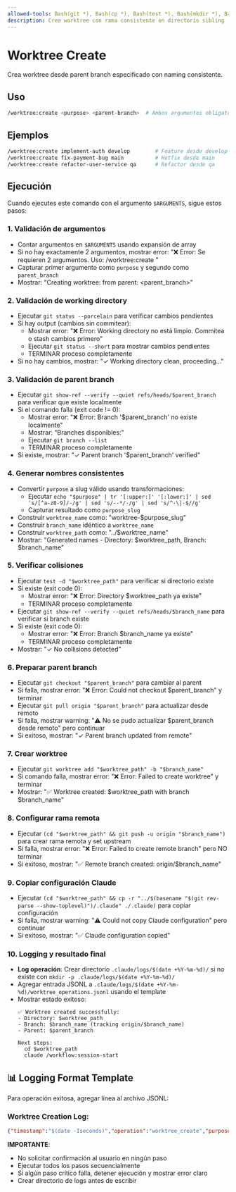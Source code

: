 ```yaml
---
allowed-tools: Bash(git *), Bash(cp *), Bash(test *), Bash(mkdir *), Bash(date *), Bash(whoami), Bash(echo *), Bash(tr *), Bash(sed *)
description: Crea worktree con rama consistente en directorio sibling
---
```


# Worktree Create

Crea worktree desde parent branch especificado con naming consistente.

## Uso
```bash
/worktree:create <purpose> <parent-branch>  # Ambos argumentos obligatorios
```

## Ejemplos
```bash
/worktree:create implement-auth develop        # Feature desde develop
/worktree:create fix-payment-bug main          # Hotfix desde main  
/worktree:create refactor-user-service qa      # Refactor desde qa
```

## Ejecución

Cuando ejecutes este comando con el argumento `$ARGUMENTS`, sigue estos pasos:

### 1. Validación de argumentos
- Contar argumentos en `$ARGUMENTS` usando expansión de array
- Si no hay exactamente 2 argumentos, mostrar error: "❌ Error: Se requieren 2 argumentos. Uso: /worktree:create <purpose> <parent-branch>"
- Capturar primer argumento como `purpose` y segundo como `parent_branch`
- Mostrar: "Creating worktree: <purpose> from parent: <parent_branch>"

### 2. Validación de working directory
- Ejecutar `git status --porcelain` para verificar cambios pendientes
- Si hay output (cambios sin commitear):
  - Mostrar error: "❌ Error: Working directory no está limpio. Commitea o stash cambios primero"
  - Ejecutar `git status --short` para mostrar cambios pendientes
  - TERMINAR proceso completamente
- Si no hay cambios, mostrar: "✓ Working directory clean, proceeding..."

### 3. Validación de parent branch
- Ejecutar `git show-ref --verify --quiet refs/heads/$parent_branch` para verificar que existe localmente
- Si el comando falla (exit code != 0):
  - Mostrar error: "❌ Error: Branch '$parent_branch' no existe localmente"
  - Mostrar: "Branches disponibles:"
  - Ejecutar `git branch --list`
  - TERMINAR proceso completamente
- Si existe, mostrar: "✓ Parent branch '$parent_branch' verified"

### 4. Generar nombres consistentes
- Convertir `purpose` a slug válido usando transformaciones:
  - Ejecutar `echo "$purpose" | tr '[:upper:]' '[:lower:]' | sed 's/[^a-z0-9]/-/g' | sed 's/--*/-/g' | sed 's/^-\|-$//g'`
  - Capturar resultado como `purpose_slug`
- Construir `worktree_name` como: "worktree-$purpose_slug"
- Construir `branch_name` idéntico a `worktree_name`
- Construir `worktree_path` como: "../$worktree_name"
- Mostrar: "Generated names - Directory: $worktree_path, Branch: $branch_name"

### 5. Verificar colisiones
- Ejecutar `test -d "$worktree_path"` para verificar si directorio existe
- Si existe (exit code 0):
  - Mostrar error: "❌ Error: Directory $worktree_path ya existe"
  - TERMINAR proceso completamente
- Ejecutar `git show-ref --verify --quiet refs/heads/$branch_name` para verificar si branch existe
- Si existe (exit code 0):
  - Mostrar error: "❌ Error: Branch $branch_name ya existe"
  - TERMINAR proceso completamente
- Mostrar: "✓ No collisions detected"

### 6. Preparar parent branch
- Ejecutar `git checkout "$parent_branch"` para cambiar al parent
- Si falla, mostrar error: "❌ Error: Could not checkout $parent_branch" y terminar
- Ejecutar `git pull origin "$parent_branch"` para actualizar desde remoto
- Si falla, mostrar warning: "⚠️ No se pudo actualizar $parent_branch desde remoto" pero continuar
- Si exitoso, mostrar: "✓ Parent branch updated from remote"

### 7. Crear worktree
- Ejecutar `git worktree add "$worktree_path" -b "$branch_name"`
- Si comando falla, mostrar error: "❌ Error: Failed to create worktree" y terminar
- Mostrar: "✅ Worktree created: $worktree_path with branch $branch_name"

### 8. Configurar rama remota
- Ejecutar `(cd "$worktree_path" && git push -u origin "$branch_name")` para crear rama remota y set upstream
- Si falla, mostrar error: "❌ Error: Failed to create remote branch" pero NO terminar
- Si exitoso, mostrar: "✅ Remote branch created: origin/$branch_name"

### 9. Copiar configuración Claude
- Ejecutar `(cd "$worktree_path" && cp -r "../$(basename "$(git rev-parse --show-toplevel)")/.claude" ./.claude)` para copiar configuración
- Si falla, mostrar warning: "⚠️ Could not copy Claude configuration" pero continuar
- Si exitoso, mostrar: "✅ Claude configuration copied"

### 10. Logging y resultado final
- **Log operación**: Crear directorio `.claude/logs/$(date +%Y-%m-%d)/` si no existe con `mkdir -p .claude/logs/$(date +%Y-%m-%d)/`
- Agregar entrada JSONL a `.claude/logs/$(date +%Y-%m-%d)/worktree_operations.jsonl` usando el template
- Mostrar estado exitoso:
  ```
  ✅ Worktree created successfully:
  - Directory: $worktree_path
  - Branch: $branch_name (tracking origin/$branch_name)
  - Parent: $parent_branch

  Next steps:
    cd $worktree_path
    claude /workflow:session-start
  ```

## 📊 Logging Format Template

Para operación exitosa, agregar línea al archivo JSONL:

### Worktree Creation Log:
```json
{"timestamp":"$(date -Iseconds)","operation":"worktree_create","purpose":"$purpose","parent_branch":"$parent_branch","worktree_path":"$worktree_path","branch_name":"$branch_name","user":"$(whoami)","commit_sha":"$(git rev-parse HEAD)"}
```

**IMPORTANTE**:
- No solicitar confirmación al usuario en ningún paso
- Ejecutar todos los pasos secuencialmente
- Si algún paso crítico falla, detener ejecución y mostrar error claro
- Crear directorio de logs antes de escribir